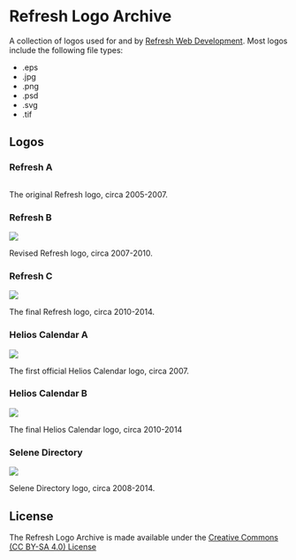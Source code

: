 # Refresh Logo ArchiveA collection of logos used for and by [Refresh Web Development](https://refreshmy.com). Most logos include the following file types:* .eps* .jpg* .png* .psd* .svg* .tif## Logos### Refresh A

![]()
The original Refresh logo, circa 2005-2007.### Refresh B

![](https://raw.githubusercontent.com/chrislarrycarl/Refresh-Logos/master/Refresh-B/Refresh-B.png?token=AGt2q5toTb0_73OWBIyOUvLM4v5OS_UPks5Y89v4wA%3D%3D)Revised Refresh logo, circa 2007-2010.### Refresh C

![](https://raw.githubusercontent.com/chrislarrycarl/Refresh-Logos/master/Refresh-C/Refresh-C.png?token=AGt2qw8PLTBOc6S_UojsKAidHZmhvbBVks5Y89v1wA%3D%3D)The final Refresh logo, circa 2010-2014.### Helios Calendar A

![](https://raw.githubusercontent.com/chrislarrycarl/Refresh-Logos/master/Helios-Calendar-A/Helios-Calendar-A.jpg?token=AGt2q7oDYGUcH_GlXOZ5tXu-n_NNgGczks5Y89u5wA%3D%3D)The first official Helios Calendar logo, circa 2007.### Helios Calendar B

![](https://raw.githubusercontent.com/chrislarrycarl/Refresh-Logos/master/Helios-Calendar-B/Helios-Calendar-B.png?token=AGt2q0ZE-bJnjXjwuZxfCYTmmpsLhGOQks5Y89v9wA%3D%3D)The final Helios Calendar logo, circa 2010-2014### Selene Directory

![](https://raw.githubusercontent.com/chrislarrycarl/Refresh-Logos/master/Selene-Directory/Selene-Directory.png?token=AGt2q-9SXtiV-K341D7kmtvHY2cAt6Lxks5Y89vxwA%3D%3D)Selene Directory logo, circa 2008-2014.## LicenseThe Refresh Logo Archive is made available under the [Creative Commons (CC BY-SA 4.0) License](https://creativecommons.org/licenses/by-sa/4.0/)